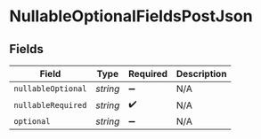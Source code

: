 # NullableOptionalFieldsPostJson


## Fields

| Field              | Type               | Required           | Description        |
| ------------------ | ------------------ | ------------------ | ------------------ |
| `nullableOptional` | *string*           | :heavy_minus_sign: | N/A                |
| `nullableRequired` | *string*           | :heavy_check_mark: | N/A                |
| `optional`         | *string*           | :heavy_minus_sign: | N/A                |
